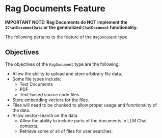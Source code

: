 

# Rag Documents Feature

**IMPORTANT NOTE: Rag Documents do NOT implement the `IChatDocumentData` or the generalized `ChatDocument` functionality.**

The following pertains to the feature of the `RagDocument` type.

## Objectives
The objectives of the `RagDocument` type are the following:
  - Allow the ability to upload and store arbitrary file data.
  - Some file types include:
    - Text Documents
    - PDF
    - Text-based source code files
  - Store embedding vectors for the files.
  - Files will need to be chunked to allow proper usage and functionality of the data.
  - Allow vector-search on the data.
    - Allow the ability to include parts of the documents in LLM Chat contexts.
    - Retrieve some or all of files for user searches.

